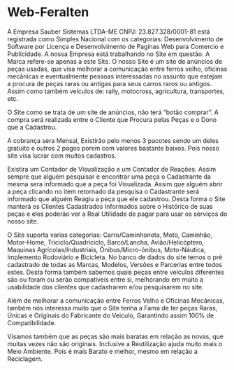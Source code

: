 # Web-Feralten

A Empresa Sauber Sistemas LTDA-ME CNPJ: 23.827.328/0001-81 está registrada como Simples Nacional com os categorias: Desenvolvimento de Software por Licença e Desenvolvimento de Paginas Web para Comercio e Publicidade.
A nossa Empresa está trabalhando no Site em questão. A Marca refere-se apenas a este Site.
O nosso Site é um site de anúncios de peças usadas, que visa melhorar a comunicação entre ferros velho, oficinas mecânicas e eventualmente pessoas interessadas no assunto que estejam a procura de peças raras ou antigas para seus carros raros ou antigos. Assim como também veículos de: rally, motocross, agricultura, transportes, etc.

O Site como se trata de um site de anúncios, não terá “botão comprar”. A compra será realizada entre o Cliente que Procura pelas Peças e o Dono que a Cadastrou.

A cobrança sera Mensal, Existirão pelo menos 3 pacotes sendo um deles gratuito e outros 2 pagos porem com valores bastante baixos. Pois nosso site visa lucrar com muitos cadastros.

Existira um Contador de Visualização e um Contador de Reações. Assim sempre que alguém pesquisar e encontrar uma peça o Cadastrante da mesma sera informado que a peça foi Visualizada. Assim que alguém abrir a peça clicando no item retornado da pesquisa o Cadastrante será informado que alguém Reagiu a peça que ele cadastrou. Desta forma o Site manterá os Clientes Cadastrados Informados sobre o Histórico de suas peças e eles poderão ver a Real Utilidade de pagar para usar os serviços do nosso site.

O Site suporta varias categorias: Carro/Caminhoneta, Moto, Caminhão, Motor-Home, Triciclo/Quadriciclo, Barco/Lancha, Avião/Helicóptero, Maquinas Agrícolas/Industriais, Ônibus/Micro-ônibus, Moto-Náutica, Implemento Rodoviário e Bicicleta.
No banco de dados do site temos o pré cadastrado de todas as Marcas, Modelos, Versões e Parcerias entre todos estes. Desta forma também sabemos quais peças entre veículos diferentes são ou foram ou serão compatíveis entre si, melhorando em muito a usabilidade dos clientes que cadastrarem e/ou pesquisarem no site.

Além de melhorar a comunicação entre Ferros Velho e Oficinas Mecânicas, também nós interessa muito que o Site tenha a Fama de ter peças Raras, Únicas e Originais do Fabricante do Veiculo, Garantindo assim 100% de Compatibilidade.

Visamos também que as peças são mais baratas em relação as novas, que muitas vezes não são originais. Inclusive a Reutilização ajuda muito mais o Meio Ambiente. Pois é mais Barato e melhor, mesmo em relação a Reciclagem.
